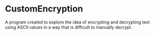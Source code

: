 # CustomEncryption

A program created to explore the idea of encrypting and decrypting text using ASCII values in a way that is difficult to manually decrypt.
